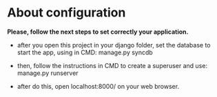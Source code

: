 # About configuration

**Please, follow the next steps to set correctly your application.**

- after you open this project in your django folder, set the database to start the app, using in CMD:
	manage.py syncdb

- then, follow the instructions in CMD to create a superuser and use:
	manage.py runserver
	
- after do this, open localhost:8000/ on your web browser.
